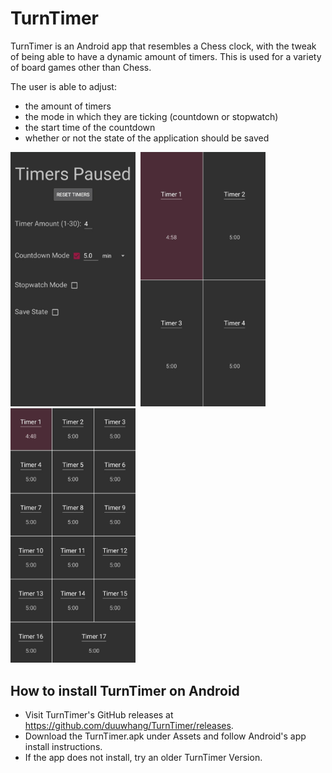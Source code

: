 # TurnTimer
TurnTimer is an Android app that resembles a Chess clock, with the tweak of being able to have a dynamic amount of timers.
This is used for a variety of board games other than Chess.

The user is able to adjust:
- the amount of timers
- the mode in which they are ticking (countdown or stopwatch)
- the start time of the countdown
- whether or not the state of the application should be saved

<p float="left">
<img src="images/Settings.jpg?raw=true" alt="drawing" title="Settings"  width=200 /> 
<img src="images/Dynamic_Timers1.jpg?raw=true" alt="drawing" title="Dynamic Timer Arrangement"  width=200 /> 
<img src="images/Dynamic_Timers2.jpg?raw=true" alt="drawing" title="Dynamic Timer Arrangement"  width=200 />
</p>




## How to install TurnTimer on Android
- Visit TurnTimer's GitHub releases at https://github.com/duuwhang/TurnTimer/releases.
- Download the TurnTimer.apk under Assets and follow Android's app install instructions.
- If the app does not install, try an older TurnTimer Version.